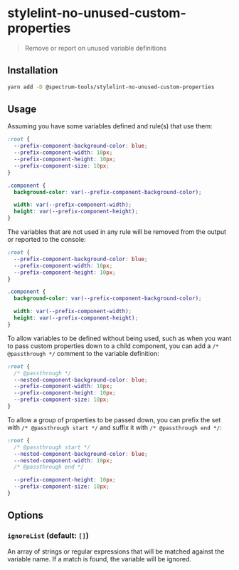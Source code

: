 # stylelint-no-unused-custom-properties

> Remove or report on unused variable definitions

## Installation

```sh
yarn add -D @spectrum-tools/stylelint-no-unused-custom-properties
```

## Usage

Assuming you have some variables defined and rule(s) that use them:

```css
:root {
  --prefix-component-background-color: blue;
  --prefix-component-width: 10px;
  --prefix-component-height: 10px;
  --prefix-component-size: 10px;
}

.component {
  background-color: var(--prefix-component-background-color);

  width: var(--prefix-component-width);
  height: var(--prefix-component-height);
}
```

The variables that are not used in any rule will be removed from the output or reported to the console:

```css
:root {
  --prefix-component-background-color: blue;
  --prefix-component-width: 10px;
  --prefix-component-height: 10px;
}

.component {
  background-color: var(--prefix-component-background-color);

  width: var(--prefix-component-width);
  height: var(--prefix-component-height);
}
```

To allow variables to be defined without being used, such as when you want to pass custom properties down to a child component, you can add a `/* @passthrough */` comment to the variable definition:

```css
:root {
  /* @passthrough */
  --nested-component-background-color: blue;
  --prefix-component-width: 10px;
  --prefix-component-height: 10px;
  --prefix-component-size: 10px;
}
```

To allow a group of properties to be passed down, you can prefix the set with `/* @passthrough start */` and suffix it with `/* @passthrough end */`:

```css
:root {
  /* @passthrough start */
  --nested-component-background-color: blue;
  --nested-component-width: 10px;
  /* @passthrough end */

  --prefix-component-height: 10px;
  --prefix-component-size: 10px;
}
```

## Options

### `ignoreList` (default: `[]`)

An array of strings or regular expressions that will be matched against the variable name. If a match is found, the variable will be ignored.
